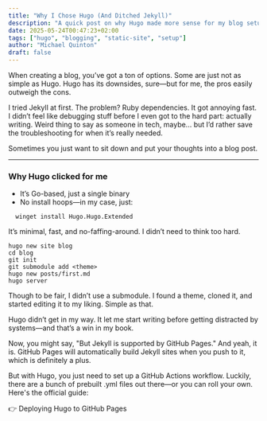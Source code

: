 ```yaml
---
title: "Why I Chose Hugo (And Ditched Jekyll)"
description: "A quick post on why Hugo made more sense for my blog setup than Jekyll"
date: 2025-05-24T00:47:23+02:00
tags: ["hugo", "blogging", "static-site", "setup"]
author: "Michael Quinton"
draft: false
---
```


When creating a blog, you’ve got a ton of options. Some are just not as simple as Hugo. Hugo has its downsides, sure—but for me, the pros easily outweigh the cons.

I tried Jekyll at first. The problem? Ruby dependencies. It got annoying fast. I didn’t feel like debugging stuff before I even got to the hard part: actually writing. Weird thing to say as someone in tech, maybe... but I’d rather save the troubleshooting for when it’s really needed.

Sometimes you just want to sit down and put your thoughts into a blog post.

---

### Why Hugo clicked for me

- It’s Go-based, just a single binary
- No install hoops—in my case, just:

```shell
  winget install Hugo.Hugo.Extended
```

It’s minimal, fast, and no-faffing-around. I didn’t need to think too hard.


``` shell
hugo new site blog
cd blog
git init
git submodule add <theme>
hugo new posts/first.md
hugo server
```

Though to be fair, I didn’t use a submodule. I found a theme, cloned it, and started editing it to my liking. Simple as that.

Hugo didn’t get in my way. It let me start writing before getting distracted by systems—and that’s a win in my book.

Now, you might say, "But Jekyll is supported by GitHub Pages." And yeah, it is. GitHub Pages will automatically build Jekyll sites when you push to it, which is definitely a plus.

But with Hugo, you just need to set up a GitHub Actions workflow. Luckily, there are a bunch of prebuilt .yml files out there—or you can roll your own. Here's the official guide:


👉 Deploying Hugo to GitHub Pages